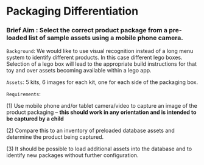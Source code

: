 
Packaging Differentiation
=======
### Brief Aim : Select the correct product package from a pre-loaded list of sample assets using a mobile phone camera.
 
`Background`: We would like to use visual recognition instead of a long menu system to identify different products. In this case different lego boxes. Selection of a lego box will lead to the appropriate build instructions for that toy and over assets becoming available within a lego app.

`Assets`: 5 kits, 6 images for each kit, one for each side of the packaging box.

`Requirements`:

(1) Use mobile phone and/or tablet camera/video to capture an image of the product packaging – **this should work in any orientation and is intended to be captured by a child**

(2) Compare this to an inventory of preloaded database assets and determine the product being captured. 

(3) It should be possible to load additional assets into the database and to identify new packages without further configuration.